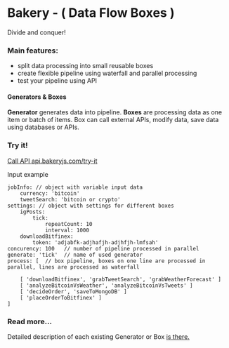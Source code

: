 # Bakery - ( Data Flow Boxes )
Divide and conquer!

### Main features:
- split data processing into small reusable boxes
- create flexible pipeline using waterfall and parallel processing
- test your pipeline using API

#### Generators & Boxes
**Generator** generates data into pipeline.
**Boxes** are processing data as one item or batch of items. Box can call external APIs, modify data, save data using databases or APIs.


### Try it!
[Call API api.bakeryjs.com/try-it](https://api.bakeryjs.com/try-it/)

Input example
```
jobInfo: // object with variable input data
    currency: 'bitcoin'
    tweetSearch: 'bitcoin or crypto'
settings: // object with settings for different boxes
    igPosts:
        tick:
            repeatCount: 10
            interval: 1000
    downloadBitfinex: 
        token: 'adjabfk-adjhafjh-adjhfjh-lmfsah'
concurency: 100   // number of pipeline processed in parallel
generate: 'tick'  // name of used generator
process: [  // box pipeline, boxes on one line are processed in parallel, lines are processed as waterfall

    [ 'downloadBitfinex', 'grabTweetSearch', 'grabWeatherForecast' ]
    [ 'analyzeBitcoinVsWeather', 'analyzeBitcoinVsTweets' ]
    [ 'decideOrder', 'saveToMongoDB' ]
    [ 'placeOrderToBitfinex' ]
]
```

### Read more...
Detailed description of each existing Generator or Box [is there.](https://bakeryjs.com/boxes/)
